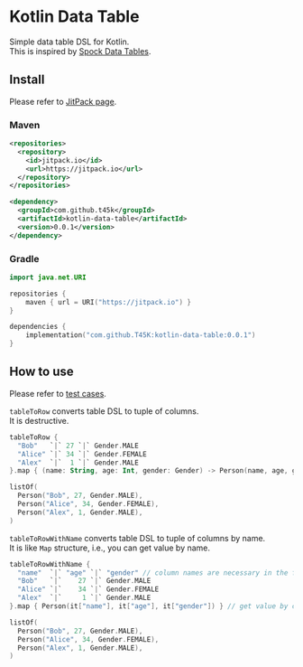 # Kotlin Data Table

Simple data table DSL for Kotlin.<br>
This is inspired by [Spock Data Tables](https://spockframework.org/spock/docs/2.3/data_driven_testing.html#data-tables).

## Install

Please refer to [JitPack page](https://jitpack.io/#T45K/kotlin-data-table/0.0.1).

### Maven

```pom.xml
<repositories>
  <repository>
    <id>jitpack.io</id>
    <url>https://jitpack.io</url>
  </repository>
</repositories>

<dependency>
  <groupId>com.github.t45k</groupId>
  <artifactId>kotlin-data-table</artifactId>
  <version>0.0.1</version>
</dependency>
```

### Gradle

```build.gradle.kts
import java.net.URI

repositories {
    maven { url = URI("https://jitpack.io") }
}

dependencies {
    implementation("com.github.T45K:kotlin-data-table:0.0.1")
}
```

## How to use

Please refer to [test cases](./src/test/kotlin/io/github/t45k/kotlin_data_table/TableTest.kt).

`tableToRow` converts table DSL to tuple of columns.<br>
It is destructive.

```kotlin
tableToRow {
  "Bob"   `|` 27 `|` Gender.MALE
  "Alice" `|` 34 `|` Gender.FEMALE
  "Alex"  `|`  1 `|` Gender.MALE
}.map { (name: String, age: Int, gender: Gender) -> Person(name, age, gender) }

listOf(
  Person("Bob", 27, Gender.MALE),
  Person("Alice", 34, Gender.FEMALE),
  Person("Alex", 1, Gender.MALE),
)
```

`tableToRowWithName` converts table DSL to tuple of columns by name.<br>
It is like `Map` structure, i.e., you can get value by name.

```kotlin
tableToRowWithName {
  "name"  `|` "age" `|` "gender" // column names are necessary in the first row
  "Bob"   `|`    27 `|` Gender.MALE
  "Alice" `|`    34 `|` Gender.FEMALE
  "Alex"  `|`     1 `|` Gender.MALE
}.map { Person(it["name"], it["age"], it["gender"]) } // get value by column name

listOf(
  Person("Bob", 27, Gender.MALE),
  Person("Alice", 34, Gender.FEMALE),
  Person("Alex", 1, Gender.MALE),
)
```

